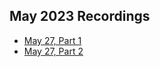 ## May 2023 Recordings

- [May 27, Part 1](https://share.getcloudapp.com/jkuRrr6J)
- [May 27, Part 2]()
